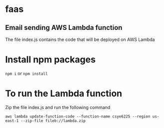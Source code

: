 # faas

## Email sending AWS Lambda function
The file index.js contains the code that will be deployed on AWS Lambda

# Install npm packages
`npm i` or `npm install`
# To run the Lambda function
Zip the file index.js and run the following command

`aws lambda update-function-code --function-name csye6225 --region us-east-1 --zip-file fileb://lambda.zip`
